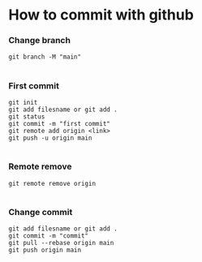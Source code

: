 # How to commit with github

### Change branch
```
git branch -M "main"
```

#

### First commit
```
git init
git add filesname or git add .
git status
git commit -m "first commit"
git remote add origin <link>
git push -u origin main
```

#

### Remote remove
```
git remote remove origin
```

#

### Change commit
```
git add filesname or git add .
git commit -m "commit"
git pull --rebase origin main
git push origin main
```